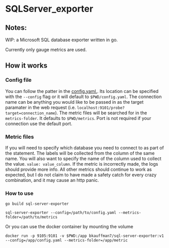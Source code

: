 <!-- 

[logo]: https://github.com/adam-p/markdown-here/raw/master/src/common/images/icon48.png "Logo Title Text 2" -->
 <!-- ![alt text][logo] -->
# SQLServer_exporter
## Notes:
WIP: a Microsoft SQL database exporter written in go.

Currently only gauge metrics are used.

## How it works


### Config file

You can follow the patter in the [config.yaml.](https://github.com/bck01215/mssqldb_exporter/blob/main/config.yaml). Its location can be specified with the ```--config``` flag or it will default to ```$PWD/config.yaml```. The connection name can be anything you would like to be passed in as the target paramater in the web request (i.e. ```localhost:9101/probe?target=connection_name```). The metric files will be searched for in the ```metrics-folder```. It defaults to ```$PWD/metrics```. Port is not required if your connection use the default port.


### Metric files

If you will need to specify which database you need to connect to as part of the statement. The labels will be collected from the column of the same name. You will also want to specify the name of the column used to collect the value. ```value: value_column```. If the metric is incorrectly made, the logs should provide more info. All other metrics should continue to work as expected, but I do not claim to have made a safety catch for every crazy combination, and it may cause an http panic.


### How to use

```
go build sql-server-exporter

sql-server-exporter --config=/path/to/config.yaml --metrics-folder=/path/to/metrics

```
Or you can use the docker container by mounting the volume
```
docker run -p 9105:9101 -v $PWD:/app bkauffman7/sql-server-exporter:v1 --config=/app/config.yaml --metrics-folder=/app/metric
````